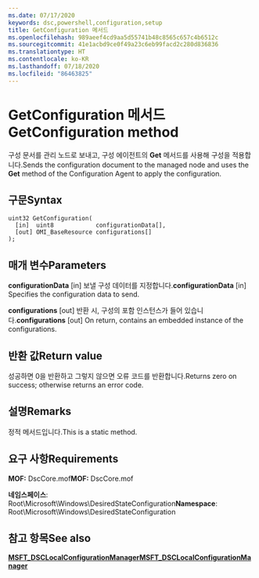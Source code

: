 ```yaml
---
ms.date: 07/17/2020
keywords: dsc,powershell,configuration,setup
title: GetConfiguration 메서드
ms.openlocfilehash: 989aeef4cd9aa5d55741b48c8565c657c4b6512c
ms.sourcegitcommit: 41e1acbd9ce0f49a23c6eb99facd2c280d836836
ms.translationtype: HT
ms.contentlocale: ko-KR
ms.lasthandoff: 07/18/2020
ms.locfileid: "86463825"
---
```

# <a name="getconfiguration-method"></a><span data-ttu-id="adef4-103">GetConfiguration 메서드</span><span class="sxs-lookup"><span data-stu-id="adef4-103">GetConfiguration method</span></span>

<span data-ttu-id="adef4-104">구성 문서를 관리 노드로 보내고, 구성 에이전트의 **Get** 메서드를 사용해 구성을 적용합니다.</span><span class="sxs-lookup"><span data-stu-id="adef4-104">Sends the configuration document to the managed node and uses the **Get** method of the Configuration Agent to apply the configuration.</span></span>

## <a name="syntax"></a><span data-ttu-id="adef4-105">구문</span><span class="sxs-lookup"><span data-stu-id="adef4-105">Syntax</span></span>

```mof
uint32 GetConfiguration(
  [in]  uint8            configurationData[],
  [out] OMI_BaseResource configurations[]
);
```

## <a name="parameters"></a><span data-ttu-id="adef4-106">매개 변수</span><span class="sxs-lookup"><span data-stu-id="adef4-106">Parameters</span></span>

<span data-ttu-id="adef4-107">**configurationData** \[in\] 보낼 구성 데이터를 지정합니다.</span><span class="sxs-lookup"><span data-stu-id="adef4-107">**configurationData** \[in\] Specifies the configuration data to send.</span></span>

<span data-ttu-id="adef4-108">**configurations** \[out\] 반환 시, 구성의 포함 인스턴스가 들어 있습니다.</span><span class="sxs-lookup"><span data-stu-id="adef4-108">**configurations** \[out\] On return, contains an embedded instance of the configurations.</span></span>

## <a name="return-value"></a><span data-ttu-id="adef4-109">반환 값</span><span class="sxs-lookup"><span data-stu-id="adef4-109">Return value</span></span>

<span data-ttu-id="adef4-110">성공하면 0을 반환하고 그렇지 않으면 오류 코드를 반환합니다.</span><span class="sxs-lookup"><span data-stu-id="adef4-110">Returns zero on success; otherwise returns an error code.</span></span>

## <a name="remarks"></a><span data-ttu-id="adef4-111">설명</span><span class="sxs-lookup"><span data-stu-id="adef4-111">Remarks</span></span>

<span data-ttu-id="adef4-112">정적 메서드입니다.</span><span class="sxs-lookup"><span data-stu-id="adef4-112">This is a static method.</span></span>

## <a name="requirements"></a><span data-ttu-id="adef4-113">요구 사항</span><span class="sxs-lookup"><span data-stu-id="adef4-113">Requirements</span></span>

<span data-ttu-id="adef4-114">**MOF:** DscCore.mof</span><span class="sxs-lookup"><span data-stu-id="adef4-114">**MOF:** DscCore.mof</span></span>

<span data-ttu-id="adef4-115">**네임스페이스**: Root\Microsoft\Windows\DesiredStateConfiguration</span><span class="sxs-lookup"><span data-stu-id="adef4-115">**Namespace**: Root\Microsoft\Windows\DesiredStateConfiguration</span></span>

## <a name="see-also"></a><span data-ttu-id="adef4-116">참고 항목</span><span class="sxs-lookup"><span data-stu-id="adef4-116">See also</span></span>

[<span data-ttu-id="adef4-117">**MSFT_DSCLocalConfigurationManager**</span><span class="sxs-lookup"><span data-stu-id="adef4-117">**MSFT_DSCLocalConfigurationManager**</span></span>](msft-dsclocalconfigurationmanager.md)
